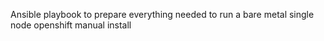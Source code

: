 Ansible playbook to prepare everything needed to run a bare metal single node openshift manual install

